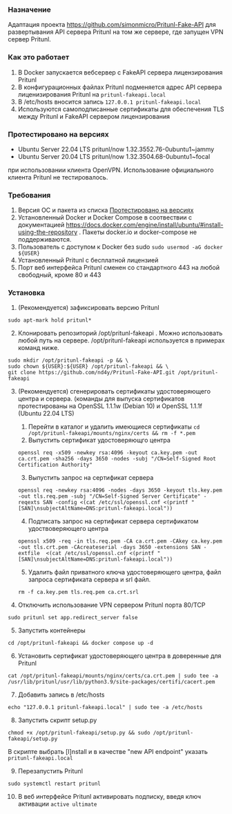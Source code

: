 ### Назначение
Адаптация проекта https://github.com/simonmicro/Pritunl-Fake-API для развертывания API сервера Pritunl на том же сервере, где запущен VPN сервер Pritunl.

### Как это работает
1. В Docker запускается вебсервер с FakeAPI сервера лицензирования Pritunl
2. В конфигурационных файлах Pritunl подменяется адрес API сервера лиценизирования Pritunl на `pritunl-fakeapi.local`
3. В /etc/hosts вносится запись `127.0.0.1 pritunl-fakeapi.local` 
4. Используются самоподписанные сертификаты для обеспечения TLS между Pritunl и FakeAPI сервером лицензирования

### Протестировано на версиях 
- Ubuntu Server 22.04 LTS pritunl/now 1.32.3552.76-0ubuntu1~jammy
- Ubuntu Server 20.04 LTS pritunl/now 1.32.3504.68-0ubuntu1~focal 

при использовании клиента OpenVPN. Использование официального клиента Pritunl не тестировалось. 
### Требования
1. Версия ОС и пакета из списка [Протестировано на версиях](#протестировано-на-версиях) 
2. Установленный Docker и Docker Compose в соотвествии с документацией https://docs.docker.com/engine/install/ubuntu/#install-using-the-repository . Пакеты docker.io и docker-compose не поддерживаются. 
3. Пользователь с доступом к Docker без sudo `sudo usermod -aG docker ${USER}`
4. Установленный Pritunl с бесплатной лицензией
5. Порт веб интерфейса Pritunl сменен со стандартного 443 на любой свободный, кроме 80 и 443

### Установка
1. (Рекомендуется) зафиксировать версию Pritunl
```
sudo apt-mark hold pritunl*
```
2. Клонировать репозиторий /opt/pritunl-fakeapi . Можно использовать любой путь на сервере. /opt/pritunl-fakeapi используется в примерах команд ниже.
```
sudo mkdir /opt/pritunl-fakeapi -p && \
sudo chown ${USER}:${USER} /opt/pritunl-fakeapi && \
git clone https://github.com/nd4y/Pritunl-Fake-API.git /opt/pritunl-fakeapi
```
3. (Рекомендуется) сгенерировать сертификаты удостоверяющего центра и сервера. (команды для выпуска сертификатов протестированы на OpenSSL 1.1.1w (Debian 10) и OpenSSL 1.1.1f (Ubuntu 22.04 LTS) 
    1. Перейти в каталог и удалить имеющиеся сертификаты `cd /opt/pritunl-fakeapi/mounts/nginx/certs && rm -f *.pem`
    2. Выпустить сертификат удостоверяющго центра
    ```
    openssl req -x509 -newkey rsa:4096 -keyout ca.key.pem -out ca.crt.pem -sha256 -days 3650 -nodes -subj "/CN=Self-Signed Root Certification Authority" 
    ```
    3. Выпустить запрос на сертификат сервера
    ```
    openssl req -newkey rsa:4096 -nodes -days 3650 -keyout tls.key.pem -out tls.req.pem -subj "/CN=Self-Signed Server Certificate" -reqexts SAN -config <(cat /etc/ssl/openssl.cnf <(printf "[SAN]\nsubjectAltName=DNS:pritunl-fakeapi.local"))
    ```
    4. Подписать запрос на сертификат сервера сертификатом удоствоверяющего центра
    ```
    openssl x509 -req -in tls.req.pem -CA ca.crt.pem -CAkey ca.key.pem -out tls.crt.pem -CAcreateserial -days 3650 -extensions SAN -extfile  <(cat /etc/ssl/openssl.cnf <(printf "[SAN]\nsubjectAltName=DNS:pritunl-fakeapi.local"))
    ```
    5. Удалить файл приватного ключа удостоверяющего центра, файл запроса сертификата сервера и srl файл.
    ```
    rm -f ca.key.pem tls.req.pem ca.crt.srl
    ```

4. Отключить использование VPN сервером Pritunl порта 80/TCP 
```
sudo pritunl set app.redirect_server false
```
5. Запустить контейнеры 
```
cd /opt/pritunl-fakeapi && docker compose up -d
```
6. Установить сертификат удостоверяющего центра в доверенные для Pritunl 
```
cat /opt/pritunl-fakeapi/mounts/nginx/certs/ca.crt.pem | sudo tee -a /usr/lib/pritunl/usr/lib/python3.9/site-packages/certifi/cacert.pem
```
7. Добавить запись в /etc/hosts
```
echo "127.0.0.1 pritunl-fakeapi.local" | sudo tee -a /etc/hosts
```
8. Запустить скрипт setup.py 
```
chmod +x /opt/pritunl-fakeapi/setup.py && sudo /opt/pritunl-fakeapi/setup.py
```
В скрипте выбрать [I]nstall и в качестве "new API endpoint" указать `pritunl-fakeapi.local`

9. Перезапустить Pritunl
```
sudo systemctl restart pritunl
```
10.  В веб интерфейсе Pritunl активировать подписку, введя ключ активации `active ultimate`